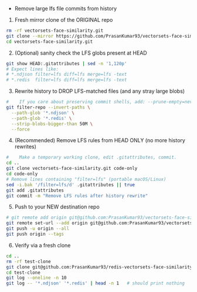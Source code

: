 - Remove large lfs file commits from history

1) Fresh mirror clone of the ORIGINAL repo
```sh
rm -rf vectorsets-face-similarity.git
git clone --mirror https://github.com/PrasanKumar93/vectorsets-face-similarity.git
cd vectorsets-face-similarity.git
```

2) (Optional) sanity check the LFS globs present at HEAD
```sh
git show HEAD:.gitattributes | sed -n '1,120p'
# Expect lines like:
# *.ndjson filter=lfs diff=lfs merge=lfs -text
# *.redis  filter=lfs diff=lfs merge=lfs -text
```

3) Rewrite history to DROP LFS-matched files (and any stray large blobs)
```sh
#    If you care about preserving commit shells, add: --prune-empty=never
git filter-repo --invert-paths \
  --path-glob '*.ndjson' \
  --path-glob '*.redis' \
  --strip-blobs-bigger-than 50M \
  --force
  ```

4) (Recommended) Remove LFS rules from HEAD ONLY (no more history rewrites)
```sh
#    Make a temporary working clone, edit .gitattributes, commit.
cd ..
git clone vectorsets-face-similarity.git code-only
cd code-only
# Remove lines containing "filter=lfs" (portable macOS/Linux)
sed -i.bak '/filter=lfs/d' .gitattributes || true
git add .gitattributes
git commit -m "Remove LFS rules after history rewrite"
```

5) Push to your NEW destination repo
```sh
# git remote add origin git@github.com:PrasanKumar93/vectorsets-face-similarity-demo.git
git remote set-url --add origin git@github.com:PrasanKumar93/vectorsets-face-similarity-demo.git
git push -u origin --all
git push origin --tags
```

6) Verify via a fresh clone
```sh
cd ..
rm -rf test-clone
git clone git@github.com:PrasanKumar93/redis-vectorsets-face-similarity.git test-clone
cd test-clone
git log --oneline -n 10
git log -- '*.ndjson' '*.redis' | head -n 1   # should print nothing
```

